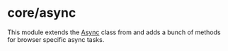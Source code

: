 # core/async

This module extends the [Async](https://v4fire.github.io/Core/modules/src_core_async_index.html) class from and adds a bunch of methods for browser specific async tasks.
